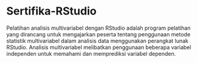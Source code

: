 # Sertifika-RStudio
Pelatihan analisis multivariabel dengan RStudio adalah program pelatihan yang dirancang untuk mengajarkan peserta tentang penggunaan metode statistik multivariabel dalam analisis data menggunakan perangkat lunak RStudio. Analisis multivariabel melibatkan penggunaan beberapa variabel independen untuk memahami dan memprediksi variabel dependen.
